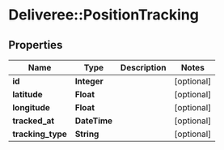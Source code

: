 # Deliveree::PositionTracking

## Properties
Name | Type | Description | Notes
------------ | ------------- | ------------- | -------------
**id** | **Integer** |  | [optional] 
**latitude** | **Float** |  | [optional] 
**longitude** | **Float** |  | [optional] 
**tracked_at** | **DateTime** |  | [optional] 
**tracking_type** | **String** |  | [optional] 


